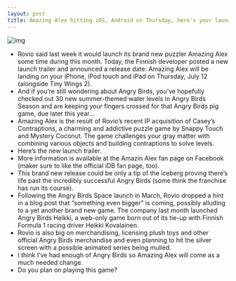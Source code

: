 ```yaml
---
layout: post
title: Amazing Alex hitting iOS, Android on Thursday, here's your launch trailer
---
```

![img](http://media.idownloadblog.com/wp-content/uploads/2012/06/Amazing-Alex-iPad-wallpaper-e1342082666974.jpg)
* Rovio said last week it would launch its brand new puzzler Amazing Alex some time during this month. Today, the Finnish developer posted a new launch trailer and announced a release date: Amazing Alex will be landing on your iPhone, iPod touch and iPad on Thursday, July 12 (alongside Tiny Wings 2).
* And if you’re still wondering about Angry Birds, you’ve hopefully checked out 30 new summer-themed water levels in Angry Birds Season and are keeping your fingers crossed for that Angry Birds pig game, due later this year…
* Amazing Alex is the result of Rovio’s recent IP acquisition of Casey’s Contraptions, a charming and addictive puzzle game by Snappy Touch and Mystery Coconut. The game challenges your gray matter with combining various objects and building contraptions to solve levels.
* Here’s the new launch trailer.
* More information is available at the Amazin Alex fan page on Facebook (maker sure to like the official iDB fan page, too).
* This brand new release could be only a tip of the iceberg proving there’s life past the incredibly successful Angry Birds (some think the franchise has run its course).
* Following the Angry Birds Space launch in March, Rovio dropped a hint in a blog post that “something even bigger” is coming, possibly alluding to a yet another brand new game. The company last month launched Angry Birds Heikki, a web-only game born out of its tie-up with Finnish Formula 1 racing driver Heikki Kovalainen.
* Rovio is also big on merchandising, licensing plush toys and other official Angry Birds merchandise and even planning to hit the silver screen with a possible animated series being mulled.
* I think I’ve had enough of Angry Birds so Amazing Alex will come as a much needed change.
* Do you plan on playing this game?

